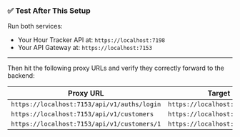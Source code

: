 ﻿### ✅ Test After This Setup

Run both services:

- Your Hour Tracker API at: `https://localhost:7198`
- Your API Gateway at: `https://localhost:7153`

---

Then hit the following proxy URLs and verify they correctly forward to the backend:

| Proxy URL                                 | Target Backend URL                          |
|-------------------------------------------|--------------------------------------------|
| `https://localhost:7153/api/v1/auths/login`   | `https://localhost:7198/api/v1/auths/login`    |
| `https://localhost:7153/api/v1/customers`      | `https://localhost:7198/api/v1/customers`       |
| `https://localhost:7153/api/v1/customers/1`    | `https://localhost:7198/api/v1/customers/1`     |

